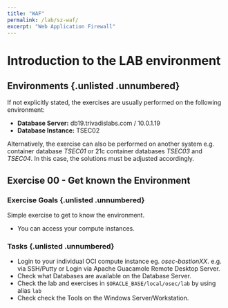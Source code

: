 ```yaml
---
title: "WAF"
permalink: /lab/sz-waf/
excerpt: "Web Application Firewall"
---
```

<!-- markdownlint-disable MD024 -->
<!-- markdownlint-disable MD025 -->
<!-- markdownlint-disable MD033 -->
<!-- markdownlint-disable MD041 -->

# Introduction to the LAB environment

## Environments {.unlisted .unnumbered}

If not explicitly stated, the exercises are usually performed on the following
environment:

- **Database Server:** db19.trivadislabs.com / 10.0.1.19
- **Database Instance:** TSEC02

Alternatively, the exercise can also be performed on another system e.g.
container database *TSEC01* or 21c container databases *TSEC03* and *TSEC04*. In
this case, the solutions must be adjusted accordingly.

## Exercise 00 - Get known the Environment

### Exercise Goals {.unlisted .unnumbered}

Simple exercise to get to know the environment.

- You can access your compute instances.

### Tasks {.unlisted .unnumbered}

- Login to your individual OCI compute instance eg. *osec-bastionXX*. e.g. via
  SSH/Putty or Login via Apache Guacamole Remote Desktop Server.
- Check what Databases are available on the Database Server.
- Check the lab and exercises in `$ORACLE_BASE/local/osec/lab` by using alias `lab`
- Check check the Tools on the Windows Server/Workstation.
